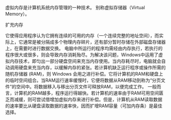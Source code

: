 

虚拟内存是计算机系统内存管理的一种技术。
别称虚拟存储器（Virtual Memory）。

扩充内存

它使得应用程序认为它拥有连续的可用的内存（一个连续完整的地址空间），而实际上，它通常是被分隔成多个物理内存碎片，还有部分暂时存储在外部磁盘存储器上，在需要时进行数据交换。
电脑中所运行的程序均需经由内存执行，若执行的程序很大或很多，则会导致内存消耗殆尽。为解决该问题，Windows中运用了虚拟内存技术，即匀出一部分硬盘空间来充当内存使用。当内存耗尽时，电脑就会自动调用硬盘来充当内存，以缓解内存的紧张。若计算机缺乏运行程序或操作所需的随机存储器 (RAM)，则 Windows 会用之进行补偿。它将计算机的RAM和硬盘上的临时空间组合。当RAM运行速率缓慢时，它便将数据从RAM移动到称为“分页文件”的空间中。将数据移入与移出分页文件可释放RAM，以便完成工作。
 一般而言，计算机的RAM越多，程序运行得越快。若计算机的速率由于RAM可用空间匮乏而减缓，则可尝试借增加虚拟内存来进行补偿。但是，计算机从RAM读取数据的速率要比从硬盘读取数据的速率快，因而扩增RAM容量（可加内存条）是最佳选择。